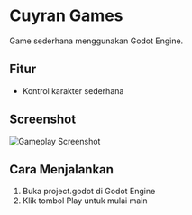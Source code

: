 # Cuyran Games

Game sederhana menggunakan Godot Engine.

## Fitur
- Kontrol karakter sederhana

## Screenshot

![Gameplay Screenshot](screenshots/gameplay.png)

## Cara Menjalankan
1. Buka project.godot di Godot Engine
2. Klik tombol Play untuk mulai main
